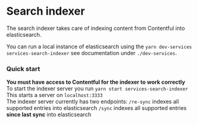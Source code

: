 # Search indexer

The search indexer takes care of indexing content from Contentful into elasticsearch.

You can run a local instance of elasticsearch using the `yarn dev-services services-search-indexer` see documentation under `./dev-services`.

### Quick start

**You must have access to Contentful for the indexer to work correctly**  
To start the indexer server you run `yarn start services-search-indexer`  
This starts a server on `localhost:3333`  
The indexer server currently has two endpoints:
`/re-sync` indexes all supported entries into elasticsearch
`/sync` indexes all supported entries **since last sync** into elasticsearch
